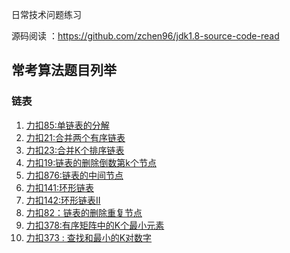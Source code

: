 

日常技术问题练习

源码阅读 ：https://github.com/zchen96/jdk1.8-source-code-read

## 常考算法题目列举

### 链表
1. [力扣85:单链表的分解](src/main/java/com/github/jumpbyte/review01/leetcode/editor/cn/PartitionList.java)
2. [力扣21:合并两个有序链表](src/main/java/com/github/jumpbyte/review01/leetcode/editor/cn/MergeTwoSortedLists.java)
3. [力扣23:合并K个排序链表](src/main/java/com/github/jumpbyte/review01/leetcode/editor/cn/MergeKSortedLists.java)
4. [力扣19:链表的删除倒数第k个节点](src/main/java/com/github/jumpbyte/review01/leetcode/editor/cn/RemoveNthNodeFromEndOfList.java)
5. [力扣876:链表的中间节点](src/main/java/com/github/jumpbyte/review01/leetcode/editor/cn/MiddleOfTheLinkedList.java)
6. [力扣141:环形链表](src/main/java/com/github/jumpbyte/review01/leetcode/editor/cn/LinkedListCycle.java)
7. [力扣142:环形链表II](src/main/java/com/github/jumpbyte/review01/leetcode/editor/cn/LinkedListCycleIi.java)
8. [力扣82：链表的删除重复节点](src/main/java/com/github/jumpbyte/review01/leetcode/editor/cn/RemoveDuplicatesFromSortedListIi.java)
9. [力扣378:有序矩阵中的K个最小元素](src/main/java/com/github/jumpbyte/review01/leetcode/editor/cn/KthSmallestElementInASortedMatrix.java)
10. [力扣373 : 查找和最小的K对数字](src/main/java/com/github/jumpbyte/review01/leetcode/editor/cn/FindKPairsWithSmallestSums.java)